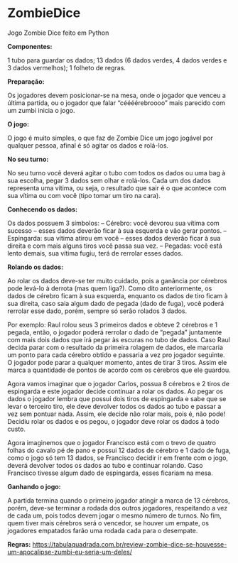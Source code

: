 # ZombieDice
 Jogo Zombie Dice feito em Python
 
**Componentes:**

 1 tubo para guardar os dados;
 13 dados (6 dados verdes, 4 dados verdes e 3 dados vermelhos);
 1 folheto de regras.
 
**Preparação:**

 Os jogadores devem posicionar-se na mesa, onde o jogador que venceu a última partida, ou o jogador que falar “céééérebroooo” mais parecido com um zumbi inicia o jogo.

**O jogo:**

 O jogo é muito simples, o que faz de Zombie Dice um jogo jogável por qualquer pessoa, afinal é só agitar os dados e rolá-los.

**No seu turno:**

 No seu turno você deverá agitar o tubo com todos os dados ou uma bag à sua escolha, pegar 3 dados sem olhar e rolá-los. Cada um dos dados representa uma vítima, ou seja, o resultado que sair é o que acontece com sua vítima ou com você (tipo tomar um tiro na cara).

**Conhecendo os dados:**

 Os dados possuem 3 símbolos:
 – Cérebro: você devorou sua vítima com sucesso – esses dados deverão ficar à sua esquerda e vão gerar pontos.
 – Espingarda: sua vítima atirou em você – esses dados deverão ficar à sua direita e com mais alguns tiros você passa sua vez.
 – Pegadas: você está lento demais, sua vítima fugiu, terá de rerrolar esses dados.

**Rolando os dados:**

 Ao rolar os dados deve-se ter muito cuidado, pois a ganância por cérebros pode levá-lo à derrota (mas quem liga?). Como dito anteriormente, os dados de cérebro ficam à sua esquerda, enquanto os dados de tiro ficam à sua direita, caso saia algum dado de pegada (dado de fuga), você poderá rerrolar esse dado, porém, sempre só serão rolados 3 dados.
 
 Por exemplo: Raul rolou seus 3 primeiros dados e obteve 2 cérebros e 1 pegada, então, o jogador poderá rerrolar o dado de “pegada” juntamente com mais dois dados que irá pegar às escuras no tubo de dados. Caso Raul decida parar com o resultado da primeira rolagem de dados, ele marcaria um ponto para cada cérebro obtido e passaria a vez pro jogador seguinte. O jogador pode parar a qualquer momento, antes de tirar 3 tiros. Assim ele marca a quantidade de pontos de acordo com os cérebros que ele guardou.
 
Agora vamos imaginar que o jogador Carlos, possua 8 cérebros e 2 tiros de espingarda e este jogador decide continuar a rolar os dados. Ao pegar os dados o jogador lembra que possui dois tiros de espingarda e sabe que se levar o terceiro tiro, ele deve devolver todos os dados ao tubo e passar a vez sem pontuar nada. Assim, ele decide não rolar mais, pois é, não pode! Decidiu rolar os dados e os pegou, o jogador deve rolar os dados à todo custo.

 Agora imaginemos que o jogador Francisco está com o trevo de quatro folhas do cavalo pé de pano e possui 12 dados de cérebro e 1 dado de fuga, como o jogo só tem 13 dados, se Francisco decidir ir em frente com o jogo, deverá devolver todos os dados ao tubo e continuar rolando. Caso Francisco tivesse algum dado de espingarda, esses ficariam na mesa.
 
**Ganhando o jogo:**

 A partida termina quando o primeiro jogador atingir a marca de 13 cérebros, porém, deve-se terminar a rodada dos outros jogadores, respeitando a vez de cada um, pois todos devem jogar o mesmo número de turnos.
 No fim, quem tiver mais cérebros será o vencedor, se houver um empate, os jogadores empatados farão uma rodada cada para o desempate.

**Regras:** https://tabulaquadrada.com.br/review-zombie-dice-se-houvesse-um-apocalipse-zumbi-eu-seria-um-deles/
